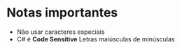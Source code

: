 #  Notas importantes

- Não usar caracteres especiais
- C# é **Code Sensitive** Letras maiúsculas de minúsculas
